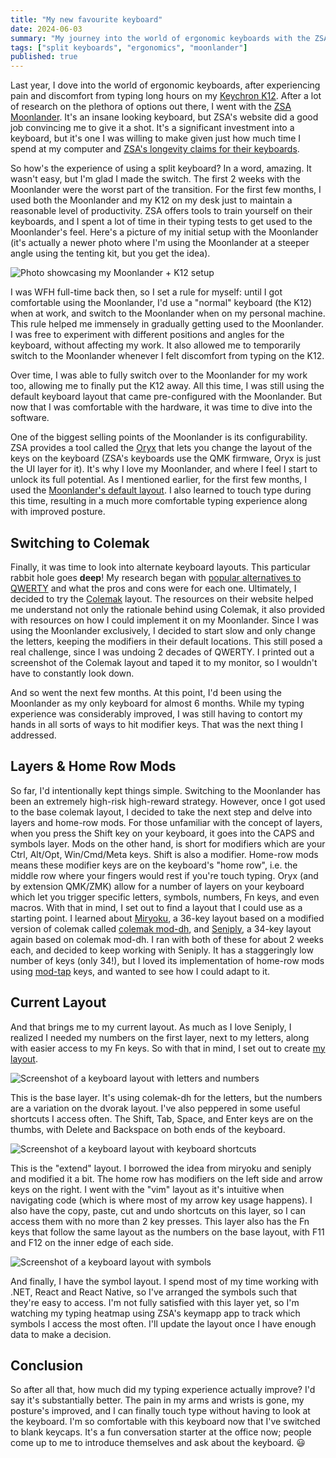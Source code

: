 ```yaml
---
title: "My new favourite keyboard"
date: 2024-06-03
summary: "My journey into the world of ergonomic keyboards with the ZSA Moonlander."
tags: ["split keyboards", "ergonomics", "moonlander"]
published: true
---
```


Last year, I dove into the world of ergonomic keyboards, after experiencing pain and discomfort from typing long 
hours on my [Keychron K12](https://www.keychron.com/products/keychron-k12-wireless-mechanical-keyboard). After a 
lot of research on the plethora of options out there, I went with the [ZSA Moonlander](https://zsa.io/moonlander).
It's an insane looking keyboard, but ZSA's website did a good job convincing me to give it a shot. It's a 
significant investment into a keyboard, but it's one I was willing to make given just how much time I spend at my 
computer and [ZSA's longevity claims for their keyboards](https://www.zsa.io/wireless).

So how's the experience of using a split keyboard? In a word, amazing. It wasn't easy, but I'm glad I made the 
switch. The first 2 weeks with the Moonlander were the worst part of the transition. For the first few months, I 
used both the Moonlander and my K12 on my desk just to maintain a reasonable level of productivity. ZSA offers 
tools to train yourself on their keyboards, and I spent a lot of time in their typing tests to get used to the 
Moonlander's feel. Here's a picture of my initial setup with the Moonlander (it's actually a newer photo where I'm 
using the Moonlander at a steeper angle using the tenting kit, but you get the idea).

![Photo showcasing my Moonlander + K12 setup](/assets/moonlander-setup.png)

I was WFH full-time back then, so I set a rule for myself: until I got comfortable using the Moonlander, I'd use a 
"normal" keyboard (the K12) when at work, and switch to the Moonlander when on my personal machine. This rule 
helped me immensely in gradually getting used to the Moonlander. I was free to experiment with different positions 
and angles for the keyboard, without affecting my work. It also allowed me to temporarily switch to the Moonlander 
whenever I felt discomfort from typing on the K12.

Over time, I was able to fully switch over to the Moonlander for my work too, allowing me to finally put the K12 
away. All this time, I was still using the default keyboard layout that came pre-configured with the Moonlander. 
But now that I was comfortable with the hardware, it was time to dive into the software.

One of the biggest selling points of the Moonlander is its configurability. ZSA provides a tool called the
[Oryx](https://zsa.io/oryx) that lets you change the layout of the keys on the keyboard (ZSA's keyboards use the 
QMK firmware, Oryx is just the UI layer for it). It's why I love my Moonlander, and where I feel I start to unlock its
full potential. As I mentioned earlier, for the first few months, I used the
[Moonlander's default layout](https://configure.zsa.io/moonlander/layouts/default/latest/0/). I also learned to touch 
type during this time, resulting in a much more comfortable typing experience along with improved posture.

## Switching to Colemak
Finally, it was time to look into alternate keyboard layouts. This particular rabbit hole goes **deep**! My 
research began with [popular alternatives to QWERTY](https://en.wikipedia.org/wiki/Keyboard_layout#Other_Latin-script_keyboard_layouts)
and what the pros and cons were for each one. Ultimately, I decided to try the [Colemak](https://colemak.com/) 
layout. The resources on their website helped me understand not only the rationale behind using Colemak, it also 
provided with resources on how I could implement it on my Moonlander. Since I was using the Moonlander exclusively, 
I decided to start slow and only change the letters, keeping the modifiers in their default locations. This still 
posed a real challenge, since I was undoing 2 decades of QWERTY. I printed out a screenshot of the Colemak layout 
and taped it to my monitor, so I wouldn't have to constantly look down.

And so went the next few months. At this point, I'd been using the Moonlander as my only keyboard for almost 6 
months. While my typing experience was considerably improved, I was still having to contort my hands in all sorts 
of ways to hit modifier keys. That was the next thing I addressed.

## Layers & Home Row Mods
So far, I'd intentionally kept things simple. Switching to the Moonlander has been an extremely 
high-risk high-reward strategy. However, once I got used to the base colemak layout, I decided to take the next 
step and delve into layers and home-row mods. For those unfamiliar with the concept of layers, when you press the 
Shift key on your keyboard, it goes into the CAPS and symbols layer. Mods on the other hand, is short for modifiers 
which are your Ctrl, Alt/Opt, Win/Cmd/Meta keys. Shift is also a modifier. Home-row mods means these modifier keys 
are on the keyboard's "home row", i.e. the middle row where your fingers would rest if you're touch typing. Oryx (and
by extension QMK/ZMK) allow for a number of layers on your keyboard which let you trigger specific letters, symbols,
numbers, Fn keys, and even macros. With that in mind, I set out to find a layout that I could use as a starting 
point. I learned about [Miryoku](https://github.com/manna-harbour/miryoku), a 36-key layout based on a modified version
of colemak called [colemak mod-dh](https://colemakmods.github.io/mod-dh/), and [Seniply](https://stevep99.github.io/seniply/),
a 34-key layout again based on colemak mod-dh. I ran with both of these for about 2 weeks each, and decided to keep 
working with Seniply. It has a staggeringly low number of keys (only 34!), but I loved its implementation of home-row 
mods using [mod-tap](https://github.com/qmk/qmk_firmware/blob/master/docs/mod_tap.md) keys, and wanted to see how I 
could adapt to it.

## Current Layout
And that brings me to my current layout. As much as I love Seniply, I realized I needed my numbers on the first 
layer, next to my letters, along with easier access to my Fn keys. So with that in mind, I set out to create [my 
layout](https://configure.zsa.io/moonlander/layouts/ZRdvJ/latest/0).

![Screenshot of a keyboard layout with letters and numbers](/assets/moonlander-layout-base.png)

This is the base layer. It's using colemak-dh for the letters, but the numbers are a variation on the dvorak layout.
I've also peppered in some useful shortcuts I access often. The Shift, Tab, Space, and Enter keys are on the thumbs,
with Delete and Backspace on both ends of the keyboard.

![Screenshot of a keyboard layout with keyboard shortcuts](/assets/moonlander-layout-extend.png)

This is the "extend" layout. I borrowed the idea from miryoku and seniply and modified it a bit. The home row has 
modifiers on the left side and arrow keys on the right. I went with the "vim" layout as it's intuitive when navigating
code (which is where most of my arrow key usage happens). I also have the copy, paste, cut and undo shortcuts on this 
layer, so I can access them with no more than 2 key presses. This layer also has the Fn keys that follow the same 
layout as the numbers on the base layout, with F11 and F12 on the inner edge of each side.

![Screenshot of a keyboard layout with symbols](/assets/moonlander-layout-symbols.png)

And finally, I have the symbol layout. I spend most of my time working with .NET, React and React Native, so I've 
arranged the symbols such that they're easy to access. I'm not fully satisfied with this layer yet, so I'm watching 
my typing heatmap using ZSA's keymapp app to track which symbols I access the most often. I'll update the layout 
once I have enough data to make a decision.

## Conclusion

So after all that, how much did my typing experience actually improve? I'd say it's substantially better. The pain 
in my arms and wrists is gone, my posture's improved, and I can finally touch type without having to look at the 
keyboard. I'm so comfortable with this keyboard now that I've switched to blank keycaps. It's a fun conversation 
starter at the office now; people come up to me to introduce themselves and ask about the keyboard. 😃
